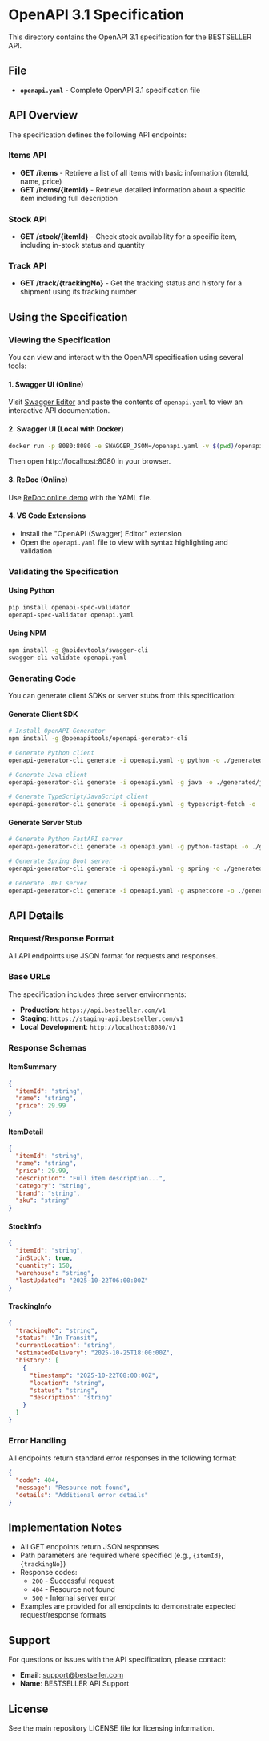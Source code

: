 # OpenAPI 3.1 Specification

This directory contains the OpenAPI 3.1 specification for the BESTSELLER API.

## File

- **`openapi.yaml`** - Complete OpenAPI 3.1 specification file

## API Overview

The specification defines the following API endpoints:

### Items API
- **GET /items** - Retrieve a list of all items with basic information (itemId, name, price)
- **GET /items/{itemId}** - Retrieve detailed information about a specific item including full description

### Stock API
- **GET /stock/{itemId}** - Check stock availability for a specific item, including in-stock status and quantity

### Track API
- **GET /track/{trackingNo}** - Get the tracking status and history for a shipment using its tracking number

## Using the Specification

### Viewing the Specification

You can view and interact with the OpenAPI specification using several tools:

#### 1. Swagger UI (Online)
Visit [Swagger Editor](https://editor.swagger.io/) and paste the contents of `openapi.yaml` to view an interactive API documentation.

#### 2. Swagger UI (Local with Docker)
```bash
docker run -p 8080:8080 -e SWAGGER_JSON=/openapi.yaml -v $(pwd)/openapi.yaml:/openapi.yaml swaggerapi/swagger-ui
```
Then open http://localhost:8080 in your browser.

#### 3. ReDoc (Online)
Use [ReDoc online demo](https://redocly.github.io/redoc/) with the YAML file.

#### 4. VS Code Extensions
- Install the "OpenAPI (Swagger) Editor" extension
- Open the `openapi.yaml` file to view with syntax highlighting and validation

### Validating the Specification

#### Using Python
```bash
pip install openapi-spec-validator
openapi-spec-validator openapi.yaml
```

#### Using NPM
```bash
npm install -g @apidevtools/swagger-cli
swagger-cli validate openapi.yaml
```

### Generating Code

You can generate client SDKs or server stubs from this specification:

#### Generate Client SDK
```bash
# Install OpenAPI Generator
npm install -g @openapitools/openapi-generator-cli

# Generate Python client
openapi-generator-cli generate -i openapi.yaml -g python -o ./generated/python-client

# Generate Java client
openapi-generator-cli generate -i openapi.yaml -g java -o ./generated/java-client

# Generate TypeScript/JavaScript client
openapi-generator-cli generate -i openapi.yaml -g typescript-fetch -o ./generated/typescript-client
```

#### Generate Server Stub
```bash
# Generate Python FastAPI server
openapi-generator-cli generate -i openapi.yaml -g python-fastapi -o ./generated/fastapi-server

# Generate Spring Boot server
openapi-generator-cli generate -i openapi.yaml -g spring -o ./generated/spring-server

# Generate .NET server
openapi-generator-cli generate -i openapi.yaml -g aspnetcore -o ./generated/aspnetcore-server
```

## API Details

### Request/Response Format

All API endpoints use JSON format for requests and responses.

### Base URLs

The specification includes three server environments:
- **Production**: `https://api.bestseller.com/v1`
- **Staging**: `https://staging-api.bestseller.com/v1`
- **Local Development**: `http://localhost:8080/v1`

### Response Schemas

#### ItemSummary
```json
{
  "itemId": "string",
  "name": "string",
  "price": 29.99
}
```

#### ItemDetail
```json
{
  "itemId": "string",
  "name": "string",
  "price": 29.99,
  "description": "Full item description...",
  "category": "string",
  "brand": "string",
  "sku": "string"
}
```

#### StockInfo
```json
{
  "itemId": "string",
  "inStock": true,
  "quantity": 150,
  "warehouse": "string",
  "lastUpdated": "2025-10-22T06:00:00Z"
}
```

#### TrackingInfo
```json
{
  "trackingNo": "string",
  "status": "In Transit",
  "currentLocation": "string",
  "estimatedDelivery": "2025-10-25T18:00:00Z",
  "history": [
    {
      "timestamp": "2025-10-22T08:00:00Z",
      "location": "string",
      "status": "string",
      "description": "string"
    }
  ]
}
```

### Error Handling

All endpoints return standard error responses in the following format:

```json
{
  "code": 404,
  "message": "Resource not found",
  "details": "Additional error details"
}
```

## Implementation Notes

- All GET endpoints return JSON responses
- Path parameters are required where specified (e.g., `{itemId}`, `{trackingNo}`)
- Response codes:
  - `200` - Successful request
  - `404` - Resource not found
  - `500` - Internal server error
- Examples are provided for all endpoints to demonstrate expected request/response formats

## Support

For questions or issues with the API specification, please contact:
- **Email**: support@bestseller.com
- **Name**: BESTSELLER API Support

## License

See the main repository LICENSE file for licensing information.
